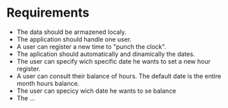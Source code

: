 # Requirements

* The data should be armazened localy.
* The application should handle one user.
* A user can register a new time to "punch the clock".
* The aplication should automatically and dinamically the dates.
* The user can specify wich specific date he wants to set a new hour register.
* A user can consult their balance of hours. The default date is the entire month hours balance.
* The user can specicy wich date he wants to se balance
* The ...
